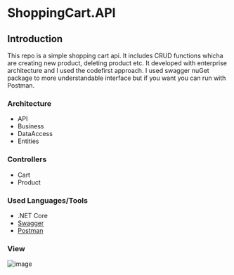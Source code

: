 # ShoppingCart.API

## Introduction
This repo is a simple shopping cart api. It includes CRUD functions whicha are creating new product, deleting product etc. It developed with enterprise architecture and 
I used the codefirst approach. I used swagger nuGet package to more understandable interface but if you want you can run with Postman.

### Architecture
* API
* Business
* DataAccess
* Entities

### Controllers
* Cart
* Product

### Used Languages/Tools
* .NET Core
* [Swagger](https://swagger.io/)
* [Postman](https://www.postman.com/)

### View
![image](https://user-images.githubusercontent.com/61121747/98441960-d31db700-2112-11eb-8038-38b27ac5184c.png)

